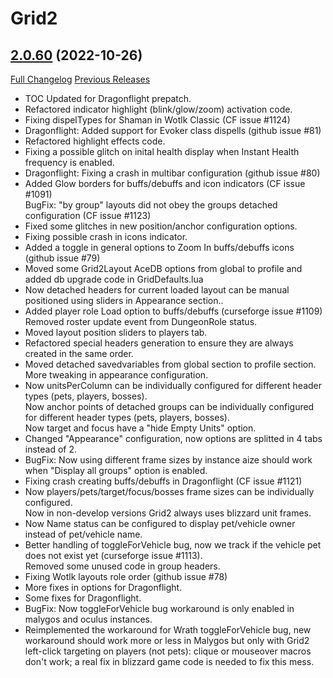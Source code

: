 # Grid2

## [2.0.60](https://github.com/michaelnpsp/Grid2/tree/2.0.60) (2022-10-26)
[Full Changelog](https://github.com/michaelnpsp/Grid2/compare/2.0.54...2.0.60) [Previous Releases](https://github.com/michaelnpsp/Grid2/releases)

- TOC Updated for Dragonflight prepatch.  
- Refactored indicator highlight (blink/glow/zoom) activation code.  
- Fixing dispelTypes for Shaman in Wotlk Classic (CF issue #1124)  
- Dragonflight: Added support for Evoker class dispells (github issue #81)  
- Refactored highlight effects code.  
- Fixing a possible glitch on inital health display when Instant Health frequency is enabled.  
- Dragonflight: Fixing a crash in multibar configuration (github issue #80)  
- Added Glow borders for buffs/debuffs and icon indicators (CF issue #1091)  
    BugFix: "by group" layouts did not obey the groups detached configuration (CF issue #1123)  
- Fixed some glitches in new position/anchor configuration options.  
- Fixing possible crash in icons indicator.  
- Added a toggle in general options to Zoom In buffs/debuffs icons (github issue #79)  
- Moved some Grid2Layout AceDB options from global to profile and added db upgrade code in GridDefaults.lua  
- Now detached headers for current loaded layout can be manual positioned using sliders in Appearance section..  
- Added player role Load option to buffs/debuffs (curseforge issue #1109)  
    Removed roster update event from DungeonRole status.  
- Moved layout position sliders to players tab.  
- Refactored special headers generation to ensure they are always created in the same order.  
- Moved detached savedvariables from global section to profile section. More tweaking in appearance configuration.  
- Now unitsPerColumn can be individually configured for different header types (pets, players, bosses).  
    Now anchor points of detached groups can be individually configured for different header types (pets, players, bosses).  
    Now target and focus have a "hide Empty Units" option.  
- Changed "Appearance" configuration, now options are splitted in 4 tabs instead of 2.  
- BugFix: Now using different frame sizes by instance aize should work when "Display all groups" option is enabled.  
- Fixing crash creating buffs/debuffs in Dragonflight (CF issue #1121)  
- Now players/pets/target/focus/bosses frame sizes can be individually configured.  
    Now in non-develop versions Grid2 always uses blizzard unit frames.  
- Now Name status can be configured to display pet/vehicle owner instead of pet/vehicle name.  
- Better handling of toggleForVehicle bug, now we track if the vehicle pet does not exist yet (curseforge issue #1113).  
    Removed some unused code in group headers.  
- Fixing Wotlk layouts role order (github issue #78)  
- More fixes in options for Dragonflight.  
- Some fixes for Dragonflight.  
- BugFix: Now toggleForVehicle bug workaround is only enabled in malygos and oculus instances.  
- Reimplemented the workaround for Wrath toggleForVehicle bug, new workaround should work more or less in Malygos but only with Grid2 left-click targeting on players (not pets): clique or mouseover macros don't work; a real fix in blizzard game code is needed to fix this mess.  
